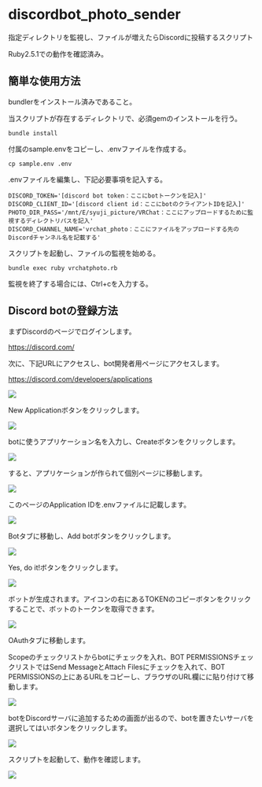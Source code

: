 # discordbot_photo_sender
指定ディレクトリを監視し、ファイルが増えたらDiscordに投稿するスクリプト

Ruby2.5.1での動作を確認済み。

## 簡単な使用方法

bundlerをインストール済みであること。

当スクリプトが存在するディレクトリで、必須gemのインストールを行う。

    bundle install
  
付属のsample.envをコピーし、.envファイルを作成する。

    cp sample.env .env

.envファイルを編集し、下記必要事項を記入する。

    DISCORD_TOKEN='[discord bot token：ここにbotトークンを記入]'
    DISCORD_CLIENT_ID='[discord client id：ここにbotのクライアントIDを記入]'
    PHOTO_DIR_PASS='/mnt/E/syuji_picture/VRChat：ここにアップロードするために監視するディレクトリパスを記入'
    DISCORD_CHANNEL_NAME='vrchat_photo：ここにファイルをアップロードする先のDiscordチャンネル名を記載する'

スクリプトを起動し、ファイルの監視を始める。

    bundle exec ruby vrchatphoto.rb

監視を終了する場合には、Ctrl+cを入力する。


## Discord botの登録方法

まずDiscordのページでログインします。

<https://discord.com/>

次に、下記URLにアクセスし、bot開発者用ページにアクセスします。


<https://discord.com/developers/applications>


![](image/2021-08-02-00-07-39.png)

New Applicationボタンをクリックします。

![](image/2021-08-02-00-08-29.png)

botに使うアプリケーション名を入力し、Createボタンをクリックします。

![](image/2021-08-02-00-08-52.png)

すると、アプリケーションが作られて個別ページに移動します。

![](image/2021-08-02-00-09-52.png)

このページのApplication IDを.envファイルに記載します。

![](image/2021-08-02-00-10-08.png)

Botタブに移動し、Add botボタンをクリックします。

![](image/2021-08-02-00-10-20.png)

Yes, do it!ボタンをクリックします。

![](image/2021-08-02-00-11-04.png)

ボットが生成されます。アイコンの右にあるTOKENのコピーボタンをクリックすることで、ボットのトークンを取得できます。

![](image/2021-08-02-00-12-57.png)

OAuthタブに移動します。

Scopeのチェックリストからbotにチェックを入れ、BOT PERMISSIONSチェックリストではSend MessageとAttach Filesにチェックを入れて、BOT PERMISSIONSの上にあるURLをコピーし、ブラウザのURL欄にに貼り付けて移動します。

![](image/2021-08-02-00-14-32.png)

botをDiscordサーバに追加するための画面が出るので、botを置きたいサーバを選択してはいボタンをクリックします。

![](image/2021-08-03-16-51-12.png)

スクリプトを起動して、動作を確認します。

![](image/2021-08-02-00-18-06.png)

